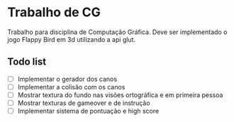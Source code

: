 # Trabalho de CG

Trabalho para disciplina de Computação Gráfica. Deve ser implementado o jogo Flappy Bird em 3d utilizando a api glut.

## Todo list

-[ ] Implementar o gerador dos canos
-[ ] Implementar a colisão com os canos
-[ ] Mostrar textura do fundo nas visões ortográfica e em primeira pessoa
-[ ] Mostrar texturas de gameover e de instrução
-[ ] Implementar sistema de pontuação e high score